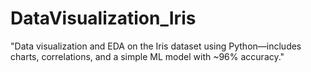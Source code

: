 # DataVisualization_Iris
"Data visualization and EDA on the Iris dataset using Python—includes charts, correlations, and a simple ML model with ~96% accuracy."
